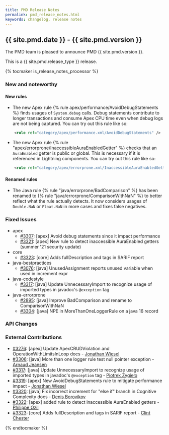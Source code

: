 ```yaml
---
title: PMD Release Notes
permalink: pmd_release_notes.html
keywords: changelog, release notes
---
```


## {{ site.pmd.date }} - {{ site.pmd.version }}

The PMD team is pleased to announce PMD {{ site.pmd.version }}.

This is a {{ site.pmd.release_type }} release.

{% tocmaker is_release_notes_processor %}

### New and noteworthy

#### New rules

*   The new Apex rule {% rule apex/performance/AvoidDebugStatements %} finds usages of `System.debug` calls.
    Debug statements contribute to longer transactions and consume Apex CPU time even when debug logs are not
    being captured.
    You can try out this rule like so:

```xml
    <rule ref="category/apex/performance.xml/AvoidDebugStatements" />
```

*   The new Apex rule {% rule "apex/errorprone/InaccessibleAuraEnabledGetter" %} checks that an `AuraEnabled`
    getter is public or global. This is necessary if it is referenced in Lightning components.
    You can try out this rule like so:

```xml
    <rule ref="category/apex/errorprone.xml/InaccessibleAuraEnabledGetter" />
```

#### Renamed rules

*   The Java rule {% rule "java/errorprone/BadComparison" %} has been renamed to
    {% rule "java/errorprone/ComparisonWithNaN" %} to better reflect what the rule actually detects.
    It now considers usages of `Double.NaN` or `Float.NaN` in more cases and fixes false negatives.

### Fixed Issues

*   apex
    *   [#3307](https://github.com/pmd/pmd/issues/3307): \[apex] Avoid debug statements since it impact performance
    *   [#3321](https://github.com/pmd/pmd/issues/3321): \[apex] New rule to detect inaccessible AuraEnabled getters (summer '21 security update)
*   core
    *   [#3323](https://github.com/pmd/pmd/pull/3323): \[core] Adds fullDescription and tags in SARIF report
*   java-bestpractices
    *   [#3076](https://github.com/pmd/pmd/pull/3076): \[java] UnusedAssignment reports unused variable when used in increment expr
*   java-codestyle
    *   [#3317](https://github.com/pmd/pmd/pull/3317): \[java] Update UnnecessaryImport to recognize usage of imported types in javadoc's `@exception` tag
*   java-errorprone
    *   [#2895](https://github.com/pmd/pmd/issues/2895): \[java] Improve BadComparison and rename to ComparisonWithNaN
    *   [#3304](https://github.com/pmd/pmd/issues/3304): \[java] NPE in MoreThanOneLoggerRule on a java 16 record

### API Changes

### External Contributions

*   [#3276](https://github.com/pmd/pmd/pull/3276): \[apex] Update ApexCRUDViolation and OperationWithLimitsInLoop docs - [Jonathan Wiesel](https://github.com/jonathanwiesel)
*   [#3306](https://github.com/pmd/pmd/pull/3306): \[java] More than one logger rule test null pointer exception - [Arnaud Jeansen](https://github.com/ajeans)
*   [#3317](https://github.com/pmd/pmd/pull/3317): \[java] Update UnnecessaryImport to recognize usage of imported types in javadoc's `@exception` tag - [Piotrek Żygieło](https://github.com/pzygielo)
*   [#3319](https://github.com/pmd/pmd/pull/3319): \[apex] New AvoidDebugStatements rule to mitigate performance impact - [Jonathan Wiesel](https://github.com/jonathanwiesel)
*   [#3320](https://github.com/pmd/pmd/pull/3320): \[java] Fix incorrect increment for "else if" branch in Cognitive Complexity docs - [Denis Borovikov](https://github.com/borovikovd)
*   [#3322](https://github.com/pmd/pmd/pull/3322): \[apex] added rule to detect inaccessible AuraEnabled getters - [Philippe Ozil](https://github.com/pozil)
*   [#3323](https://github.com/pmd/pmd/pull/3323): \[core] Adds fullDescription and tags in SARIF report - [Clint Chester](https://github.com/Clint-Chester)

{% endtocmaker %}

